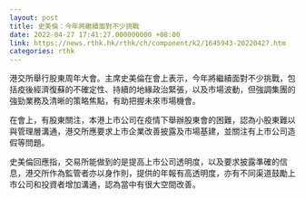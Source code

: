 ```yaml
---
layout: post
title: 史美倫：今年將繼續面對不少挑戰
date: 2022-04-27 17:41:27.000000000 +08:00
link: https://news.rthk.hk/rthk/ch/component/k2/1645943-20220427.htm
categories: rthk
---
```


港交所舉行股東周年大會。主席史美倫在會上表示，今年將繼續面對不少挑戰，包括疫後經濟復蘇的不確定性、持續的地緣政治緊張，以及市場波動，但強調集團的強勁業務及清晰的策略焦點，有助把握未來市場機會。

在會上，有股東關注，本港上市公司在疫情下舉辦股東會的困難，認為小股東難以與管理層溝通，港交所應要求上市企業改善披露及市場基建，並關注有上市公司造假等問題。

史美倫回應指，交易所能做到的是提高上市公司透明度，以及要求披露準確的信息，港交所作為監管者亦以身作則，提供的年報有高透明度，亦有不同渠道鼓勵上市公司和投資者增加溝通，認為當中有很大空間改善。
